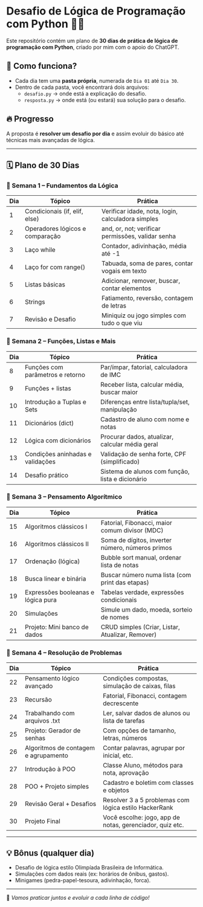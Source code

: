 # Desafio de Lógica de Programação com Python 🧠🐍

Este repositório contém um plano de **30 dias de prática de lógica de programação com Python**, criado por mim com o apoio do ChatGPT.

## 📌 Como funciona?
- Cada dia tem uma **pasta própria**, numerada de `Dia 01` até `Dia 30`.
- Dentro de cada pasta, você encontrará dois arquivos:
  - `desafio.py` → onde está a explicação do desafio.
  - `resposta.py` → onde está (ou estará) sua solução para o desafio.

## 🔥 Progresso
A proposta é **resolver um desafio por dia** e assim evoluir do básico até técnicas mais avançadas de lógica.

---

## 🗓️ Plano de 30 Dias

### 🔹 Semana 1 – Fundamentos da Lógica
| Dia | Tópico                          | Prática |
|-----|----------------------------------|---------|
| 1   | Condicionais (if, elif, else)   | Verificar idade, nota, login, calculadora simples |
| 2   | Operadores lógicos e comparação | and, or, not; verificar permissões, validar senha |
| 3   | Laço while                      | Contador, adivinhação, média até -1 |
| 4   | Laço for com range()            | Tabuada, soma de pares, contar vogais em texto |
| 5   | Listas básicas                  | Adicionar, remover, buscar, contar elementos |
| 6   | Strings                         | Fatiamento, reversão, contagem de letras |
| 7   | Revisão e Desafio               | Miniquiz ou jogo simples com tudo o que viu |

### 🔹 Semana 2 – Funções, Listas e Mais
| Dia | Tópico                          | Prática |
|-----|----------------------------------|---------|
| 8   | Funções com parâmetros e retorno| Par/ímpar, fatorial, calculadora de IMC |
| 9   | Funções + listas                | Receber lista, calcular média, buscar maior |
| 10  | Introdução a Tuplas e Sets      | Diferenças entre lista/tupla/set, manipulação |
| 11  | Dicionários (dict)              | Cadastro de aluno com nome e notas |
| 12  | Lógica com dicionários          | Procurar dados, atualizar, calcular média geral |
| 13  | Condições aninhadas e validações| Validação de senha forte, CPF (simplificado) |
| 14  | Desafio prático                 | Sistema de alunos com função, lista e dicionário |

### 🔹 Semana 3 – Pensamento Algorítmico
| Dia | Tópico                          | Prática |
|-----|----------------------------------|---------|
| 15  | Algoritmos clássicos I          | Fatorial, Fibonacci, maior comum divisor (MDC) |
| 16  | Algoritmos clássicos II         | Soma de dígitos, inverter número, números primos |
| 17  | Ordenação (lógica)              | Bubble sort manual, ordenar lista de notas |
| 18  | Busca linear e binária          | Buscar número numa lista (com print das etapas) |
| 19  | Expressões booleanas e lógica pura| Tabelas verdade, expressões condicionais |
| 20  | Simulações                      | Simule um dado, moeda, sorteio de nomes |
| 21  | Projeto: Mini banco de dados    | CRUD simples (Criar, Listar, Atualizar, Remover) |

### 🔹 Semana 4 – Resolução de Problemas
| Dia | Tópico                          | Prática |
|-----|----------------------------------|---------|
| 22  | Pensamento lógico avançado      | Condições compostas, simulação de caixas, filas |
| 23  | Recursão                        | Fatorial, Fibonacci, contagem decrescente |
| 24  | Trabalhando com arquivos .txt   | Ler, salvar dados de alunos ou lista de tarefas |
| 25  | Projeto: Gerador de senhas      | Com opções de tamanho, letras, números |
| 26  | Algoritmos de contagem e agrupamento| Contar palavras, agrupar por inicial, etc. |
| 27  | Introdução à POO                | Classe Aluno, métodos para nota, aprovação |
| 28  | POO + Projeto simples           | Cadastro e boletim com classes e objetos |
| 29  | Revisão Geral + Desafios        | Resolver 3 a 5 problemas com lógica estilo HackerRank |
| 30  | Projeto Final                   | Você escolhe: jogo, app de notas, gerenciador, quiz etc. |

---

## 💡 Bônus (qualquer dia)
- Desafio de lógica estilo Olimpíada Brasileira de Informática.
- Simulações com dados reais (ex: horários de ônibus, gastos).
- Minigames (pedra-papel-tesoura, adivinhação, forca).

---

💬 *Vamos praticar juntos e evoluir a cada linha de código!*

